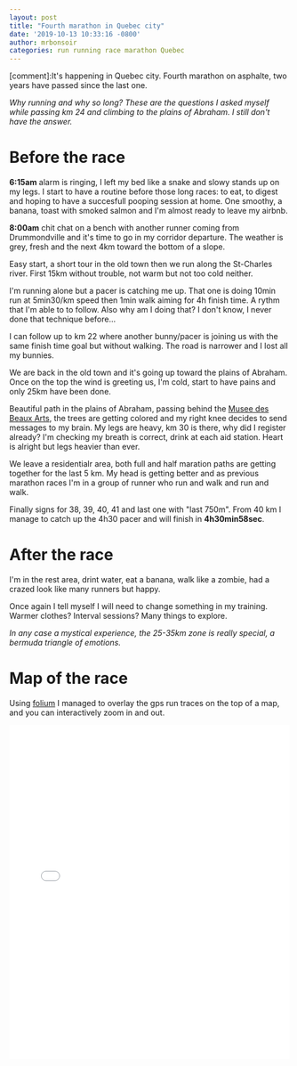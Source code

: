 ```yaml
---
layout: post
title: "Fourth marathon in Quebec city"
date: '2019-10-13 10:33:16 -0800'
author: mrbonsoir
categories: run running race marathon Quebec
---
```


[comment]:It's happening in Quebec city. Fourth marathon on asphalte, two years have passed since the last one.

*Why running and why so long? These are the questions I asked myself while passing km 24 and climbing to the plains of Abraham. I still don't have the answer.*

# Before the race

**6:15am** alarm is ringing, I left my bed like a snake and slowy stands up on my legs. I start to have a routine before those long races: to eat, to digest and hoping to have a succesfull pooping session at home. One smoothy, a banana, toast with smoked salmon and I'm almost ready to leave my airbnb.


**8:00am** chit chat on a bench with another runner coming from Drummondville and it's time to go in my corridor departure. The weather is grey, fresh and the next 4km toward the bottom of a slope.

Easy start, a short tour in the old town then we run along the St-Charles river. First 15km without trouble, not warm but not too cold neither.

I'm running alone but a pacer is catching me up. That one is doing 10min run at 5min30/km speed then 1min walk aiming for 4h finish time. A rythm that I'm able to to follow. Also why am I doing that? I don't know, I never done that technique before...

I can follow up to km 22 where another bunny/pacer is joining us with the same finish time goal but without walking. The road is narrower and I lost all my bunnies.

We are back in the old town and it's going up toward the plains of Abraham. Once on the top the wind is greeting us, I'm cold, start to have pains and only 25km have been done.

Beautiful path in the plains of Abraham, passing behind the [Musee des Beaux Arts][mbaq-link], the trees are getting colored and my right knee decides to send messages to my brain. My legs are heavy, km 30 is there, why did I register already? I'm checking my breath is correct, drink at each aid station. Heart is alright but legs heavier than ever.

We leave a residentialr area, both full and half maration paths are getting together for the last 5 km. My head is getting better and as previous marathon races I'm in a group of runner who run and walk and run and walk.

Finally signs for 38, 39, 40, 41 and last one with "last 750m". From 40 km I manage to catch up the 4h30 pacer and will finish in **4h30min58sec**.

# After the race

I'm in the rest area, drint water, eat a banana, walk like a zombie, had a crazed look like many runners but happy.

Once again I tell myself I will need to change something in my training. Warmer clothes? Interval sessions? Many things to explore.

*In any case a mystical experience, the 25-35km zone is really special, a bermuda triangle of emotions.*

# Map of the race

Using [folium][folium-link] I managed to overlay the gps run traces on the top of a map, and you can interactively zoom in and out.

<iframe src='/data/mapQuebec.html' height="600px" width="100%" style="border:none;"></iframe>

[folium-link]:[https://python-visualization.github.io/folium/latest/]
[mbaq-link]:https://www.mnbaq.org/